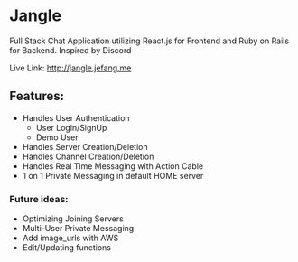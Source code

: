 # Jangle 

Full Stack Chat Application utilizing React.js for Frontend and Ruby on Rails for Backend. Inspired by Discord

Live Link: http://jangle.jefang.me

## Features:
* Handles User Authentication
  * User Login/SignUp
  * Demo User 
* Handles Server Creation/Deletion 
* Handles Channel Creation/Deletion 
* Handles Real Time Messaging with Action Cable
* 1 on 1 Private Messaging in default HOME server

### Future ideas:
* Optimizing Joining Servers
* Multi-User Private Messaging
* Add image_urls with AWS
* Edit/Updating functions
